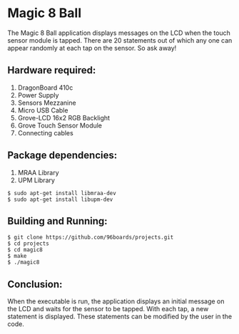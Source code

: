 # Magic 8 Ball
The Magic 8 Ball application displays messages on the LCD when the touch sensor module is tapped.
There are 20 statements out of which any one can appear randomly at each tap on the sensor. So ask away!


## Hardware required:

1. DragonBoard 410c
2. Power Supply
3. Sensors Mezzanine
4. Micro USB Cable
5. Grove-LCD 16x2 RGB Backlight
6. Grove Touch Sensor Module
7. Connecting cables

## Package dependencies:

1. MRAA Library
2. UPM Library

```shell
$ sudo apt-get install libmraa-dev
$ sudo apt-get install libupm-dev
```

## Building and Running:

```shell
$ git clone https://github.com/96boards/projects.git
$ cd projects
$ cd magic8
$ make
$ ./magic8
```

## Conclusion:

When the executable is run, the application displays an initial message on the LCD and waits for the sensor to be tapped.
With each tap, a new statement is displayed. These statements can be modified by the user in the code.
